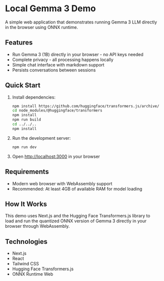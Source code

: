 # Local Gemma 3 Demo

A simple web application that demonstrates running Gemma 3 LLM directly in the browser using ONNX runtime.

## Features

- Run Gemma 3 (1B) directly in your browser - no API keys needed
- Complete privacy - all processing happens locally
- Simple chat interface with markdown support
- Persists conversations between sessions

## Quick Start

1. Install dependencies:
   ```bash
   npm install https://github.com/huggingface/transformers.js/archive/new-model.tar.gz
   cd node_modules/@huggingface/transformers
   npm install
   npm run build
   cd ../../..
   npm install
   ```

2. Run the development server:
   ```bash
   npm run dev
   ```

3. Open [http://localhost:3000](http://localhost:3000) in your browser

## Requirements

- Modern web browser with WebAssembly support
- Recommended: At least 4GB of available RAM for model loading

## How It Works

This demo uses Next.js and the Hugging Face Transformers.js library to load and run the quantized ONNX version of Gemma 3 directly in your browser through WebAssembly.

## Technologies

- Next.js
- React
- Tailwind CSS
- Hugging Face Transformers.js
- ONNX Runtime Web
